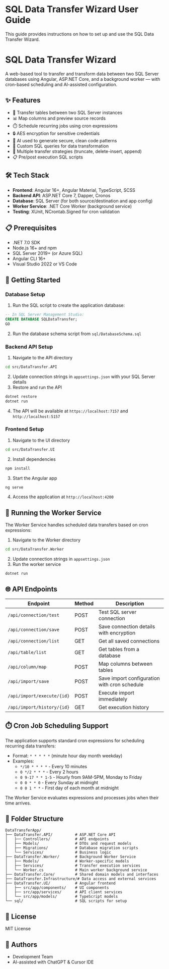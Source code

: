 # SQL Data Transfer Wizard User Guide

This guide provides instructions on how to set up and use the SQL Data Transfer Wizard.

# SQL Data Transfer Wizard

A web-based tool to transfer and transform data between two SQL Server databases using Angular, ASP.NET Core, and a background worker — with cron-based scheduling and AI-assisted configuration.

## ✨ Features
- 🔄 Transfer tables between two SQL Server instances
- 📊 Map columns and preview source records
- ⏱️ Schedule recurring jobs using cron expressions
- 🔒 AES encryption for sensitive credentials
- 💬 AI used to generate secure, clean code patterns
- 📝 Custom SQL queries for data transformation
- 🔄 Multiple transfer strategies (truncate, delete-insert, append)
- 📋 Pre/post execution SQL scripts

## 🛠️ Tech Stack
- **Frontend**: Angular 16+, Angular Material, TypeScript, SCSS
- **Backend API**: ASP.NET Core 7, Dapper, Cronos
- **Database**: SQL Server (for both source/destination and app config)
- **Worker Service**: .NET Core Worker (background service)
- **Testing**: XUnit, NCrontab.Signed for cron validation

## 📋 Prerequisites
- .NET 7.0 SDK
- Node.js 16+ and npm
- SQL Server 2019+ (or Azure SQL)
- Angular CLI 16+
- Visual Studio 2022 or VS Code

## 🚀 Getting Started

### Database Setup
1. Run the SQL script to create the application database:
```sql
-- In SQL Server Management Studio:
CREATE DATABASE SQLDataTransfer;
GO
```
2. Run the database schema script from `sql/DatabaseSchema.sql`

### Backend API Setup
1. Navigate to the API directory
```bash
cd src/DataTransfer.API
```
2. Update connection strings in `appsettings.json` with your SQL Server details
3. Restore and run the API
```bash
dotnet restore
dotnet run
```
4. The API will be available at `https://localhost:7157` and `http://localhost:5157`

### Frontend Setup
1. Navigate to the UI directory
```bash
cd src/DataTransfer.UI
```
2. Install dependencies
```bash
npm install
```
3. Start the Angular app
```bash
ng serve
```
4. Access the application at `http://localhost:4200`

## 🔄 Running the Worker Service
The Worker Service handles scheduled data transfers based on cron expressions:

1. Navigate to the Worker directory
```bash
cd src/DataTransfer.Worker
```
2. Update connection strings in `appsettings.json`
3. Run the worker service
```bash
dotnet run
```

## 🌐 API Endpoints

| Endpoint | Method | Description |
|----------|--------|-------------|
| `/api/connection/test` | POST | Test SQL server connection |
| `/api/connection/save` | POST | Save connection details with encryption |
| `/api/connection/list` | GET | Get all saved connections |
| `/api/table/list` | GET | Get tables from a database |
| `/api/column/map` | POST | Map columns between tables |
| `/api/import/save` | POST | Save import configuration with cron schedule |
| `/api/import/execute/{id}` | POST | Execute import immediately |
| `/api/import/history/{id}` | GET | Get execution history |

## ⏱️ Cron Job Scheduling Support
The application supports standard cron expressions for scheduling recurring data transfers:

- Format: `* * * * *` (minute hour day month weekday)
- Examples:
  - `*/10 * * * *` - Every 10 minutes
  - `0 */2 * * *` - Every 2 hours
  - `0 9-17 * * 1-5` - Hourly from 9AM-5PM, Monday to Friday
  - `0 0 * * 0` - Every Sunday at midnight
  - `0 0 1 * *` - First day of each month at midnight

The Worker Service evaluates expressions and processes jobs when their time arrives.

## 📁 Folder Structure
```
DataTransferApp/
├── DataTransfer.API/          # ASP.NET Core API
│   ├── Controllers/           # API endpoints
│   ├── Models/                # DTOs and request models
│   ├── Migrations/            # Database migration scripts
│   └── Services/              # Business logic
├── DataTransfer.Worker/       # Background Worker Service
│   ├── Models/                # Worker-specific models
│   ├── Services/              # Transfer execution services
│   └── Worker.cs              # Main worker background service
├── DataTransfer.Core/         # Shared domain models and interfaces
├── DataTransfer.Infrastructure/# Data access and external services
├── DataTransfer.UI/           # Angular frontend
│   ├── src/app/components/    # UI components
│   ├── src/app/services/      # API client services
│   └── src/app/models/        # TypeScript models
└── sql/                       # SQL scripts for setup
```

## 📄 License
MIT License

## 👤 Authors
- Development Team
- AI-assisted with ChatGPT & Cursor IDE 